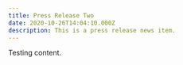 ```yaml
---
title: Press Release Two 
date: 2020-10-26T14:04:10.000Z
description: This is a press release news item.
---
```


Testing content.